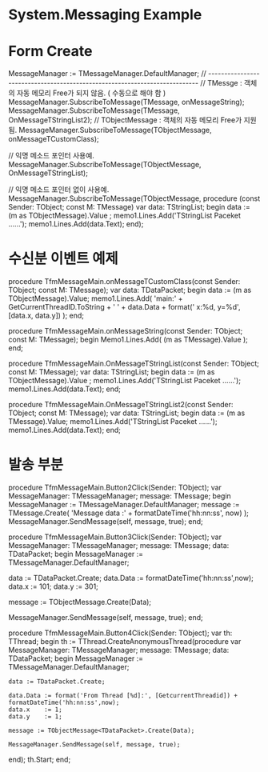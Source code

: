 # System.Messaging Example

# Form Create
  MessageManager := TMessageManager.DefaultManager;
  // ---------------------------------------------------------------------------
  // TMessge<T> : 객체의 자동 메모리 Free가 되지 않음. ( 수동으로 해야 함 )
  MessageManager.SubscribeToMessage(TMessage<String>, onMessageString);
  MessageManager.SubscribeToMessage(TMessage<TStringList>, OnMessageTStringList2);
  // TObjectMessage<T> : 객체의 자동 메모리 Free가 지원 됨.
  MessageManager.SubscribeToMessage(TObjectMessage<TDataPacket>, onMessageTCustomClass);

  // 익명 메소드 포인터 사용예.
  MessageManager.SubscribeToMessage(TObjectMessage<TStringList>, OnMessageTStringList);

  // 익명 메소드 포인터 없이 사용예.
  MessageManager.SubscribeToMessage(TObjectMessage<TStringList>,
    procedure (const Sender: TObject; const M: TMessage)
    var
      data: TStringList;
    begin
      data := (m as TObjectMessage<TStringList>).Value ;
      memo1.Lines.Add('TStringList Paceket ......');
      memo1.Lines.Add(data.Text);
    end);

# 수신분 이벤트 예제
procedure TfmMessageMain.onMessageTCustomClass(const Sender: TObject; const M: TMessage);
var
  data: TDataPacket;
begin
  data := (m as TObjectMessage<TDataPacket>).Value;
  memo1.Lines.Add( 'main:' + GetCurrentThreadID.ToString + ' ' + data.Data + format(' x:%d, y=%d',[data.x, data.y]) );
end;

procedure TfmMessageMain.onMessageString(const Sender: TObject; const M: TMessage);
begin
  Memo1.Lines.Add( (m as TMessage<String>).Value  );
end;

procedure TfmMessageMain.OnMessageTStringList(const Sender: TObject; const M: TMessage);
var
  data: TStringList;
begin
  data := (m as TObjectMessage<TStringList>).Value ;
  memo1.Lines.Add('TStringList Paceket ......');
  memo1.Lines.Add(data.Text);
end;

procedure TfmMessageMain.OnMessageTStringList2(const Sender: TObject;
  const M: TMessage);
var
  data: TStringList;
begin
  data := (m as TMessage<TStringList>).Value;
  memo1.Lines.Add('TStringList Paceket ......');
  memo1.Lines.Add(data.Text);
end;

# 발송 부분
procedure TfmMessageMain.Button2Click(Sender: TObject);
var
  MessageManager: TMessageManager;
  message: TMessage;
begin
  MessageManager := TMessageManager.DefaultManager;
  message := TMessage<String>.Create( 'Message data :' + formatDateTime('hh:nn:ss', now) );
  MessageManager.SendMessage(self, message, true);
end;

procedure TfmMessageMain.Button3Click(Sender: TObject);
var
  MessageManager: TMessageManager;
  message: TMessage;
  data: TDataPacket;
begin
  MessageManager := TMessageManager.DefaultManager;

  data := TDataPacket.Create;
  data.Data := formatDateTime('hh:nn:ss',now);
  data.x    := 101;
  data.y    := 301;

  message := TObjectMessage<TDataPacket>.Create(Data);

  MessageManager.SendMessage(self, message, true);
end;

procedure TfmMessageMain.Button4Click(Sender: TObject);
var
  th: TThread;
begin
  th := TThread.CreateAnonymousThread(procedure
  var
    MessageManager: TMessageManager;
    message: TMessage;
    data: TDataPacket;
  begin
    MessageManager := TMessageManager.DefaultManager;

    data := TDataPacket.Create;

    data.Data := format('From Thread [%d]:', [GetcurrentThreadid]) + formatDateTime('hh:nn:ss',now);
    data.x    := 1;
    data.y    := 1;

    message := TObjectMessage<TDataPacket>.Create(Data);

    MessageManager.SendMessage(self, message, true);

  end);
  th.Start;
end;
